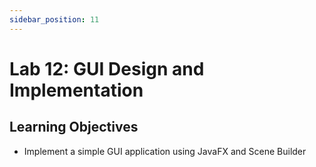 ```yaml
---
sidebar_position: 11
---
```


# Lab 12: GUI Design and Implementation

## Learning Objectives

- Implement a simple GUI application using JavaFX and Scene Builder